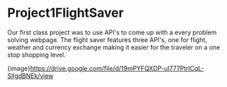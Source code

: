 # Project1FlightSaver
Our first class project was to use API's to come up with a every problem solving webpage. The flight saver features three API's, one for flight, weather and currency exchange making it easier for the traveler on a one stop shopping level. 

{image}https://drive.google.com/file/d/19mPYFQXDP-uI777PtrlCqL-SlIgdBNEk/view
